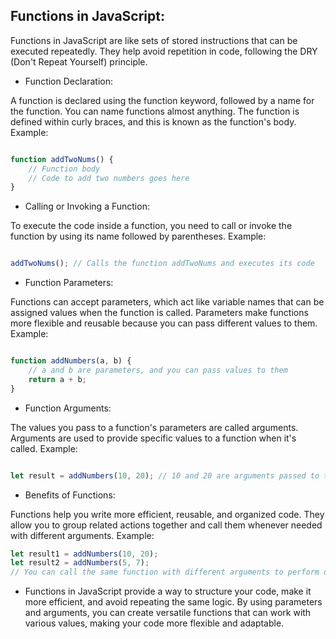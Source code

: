 
## Functions in JavaScript:

Functions in JavaScript are like sets of stored instructions that can be executed repeatedly.
They help avoid repetition in code, following the DRY (Don't Repeat Yourself) principle.

- Function Declaration:

A function is declared using the function keyword, followed by a name for the function.
You can name functions almost anything.
The function is defined within curly braces, and this is known as the function's body.
Example:

```javascript

function addTwoNums() {
    // Function body
    // Code to add two numbers goes here
}
```
- Calling or Invoking a Function:

To execute the code inside a function, you need to call or invoke the function by using its name followed by parentheses.
Example:

```javascript

addTwoNums(); // Calls the function addTwoNums and executes its code
```
- Function Parameters:

Functions can accept parameters, which act like variable names that can be assigned values when the function is called.
Parameters make functions more flexible and reusable because you can pass different values to them.
Example:

```javascript

function addNumbers(a, b) {
    // a and b are parameters, and you can pass values to them
    return a + b;
}
```
- Function Arguments:

The values you pass to a function's parameters are called arguments.
Arguments are used to provide specific values to a function when it's called.
Example:

```javascript

let result = addNumbers(10, 20); // 10 and 20 are arguments passed to the function
```

- Benefits of Functions:

Functions help you write more efficient, reusable, and organized code.
They allow you to group related actions together and call them whenever needed with different arguments.
Example:

```javascript
let result1 = addNumbers(10, 20);
let result2 = addNumbers(5, 7);
// You can call the same function with different arguments to perform different calculations.
```
- Functions in JavaScript provide a way to structure your code, make it more efficient, and avoid repeating the same logic. By using parameters and arguments, you can create versatile functions that can work with various values, making your code more flexible and adaptable.